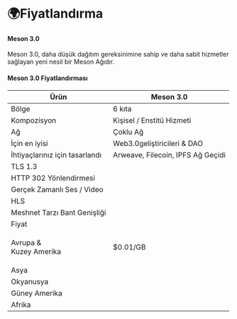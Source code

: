 # 🌍Fiyatlandırma

#### Meson 3.0

Meson 3.0, daha düşük dağıtım gereksinimine sahip ve daha sabit hizmetler sağlayan yeni nesil bir Meson Ağıdır.

#### Meson 3.0 Fiyatlandırması

| Ürün                                  | Meson 3.0                         |
| ------------------------------------- | --------------------------------- |
| Bölge                                 | 6 kıta                            |
| Kompozisyon                           | Kişisel / Enstitü Hizmeti         |
| Ağ                                    | Çoklu Ağ                          |
| İçin en iyisi                         | Web3.0geliştiricileri & DAO       |
| İhtiyaçlarınız için tasarlandı        | Arweave, Filecoin, IPFS Ağ Geçidi |
| TLS 1.3                               |                                   |
| HTTP 302 Yönlendirmesi                |                                   |
| Gerçek Zamanlı Ses / Video            |                                   |
| HLS                                   |                                   |
| Meshnet Tarzı Bant Genişliği          |                                   |
| Fiyat                                 |                                   |
| <p>Avrupa &#x26;<br>Kuzey Amerika</p> | $0.01/GB                          |
| Asya                                  |                                   |
| Okyanusya                             |                                   |
| Güney Amerika                         |                                   |
| Afrika                                |                                   |
